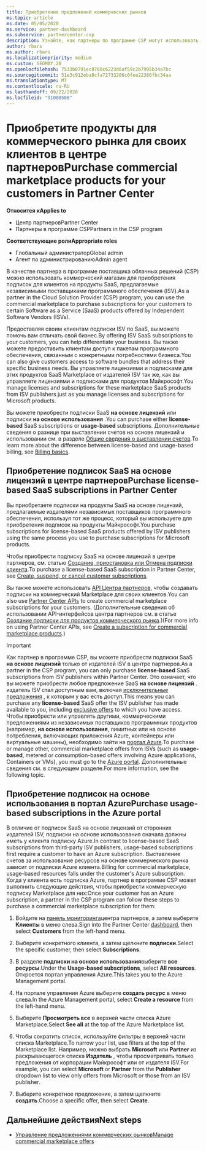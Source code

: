 ```yaml
---
title: Приобретение предложений коммерческих рынков
ms.topic: article
ms.date: 05/05/2020
ms.service: partner-dashboard
ms.subservice: partnercenter-csp
description: Узнайте, как партнеры по программе CSP могут использовать магазин партнеров для покупки предложений SaaS от независимых поставщиков программного обеспечения (ISV).
author: rbars
ms.author: rbars
ms.localizationpriority: medium
ms.custom: SEOMAY.20
ms.openlocfilehash: 7533b0791ec8760c6223d6af59c2b7995b34a7bc
ms.sourcegitcommit: 51e3c912eba8cfa72733206c0fee22386fbc34aa
ms.translationtype: MT
ms.contentlocale: ru-RU
ms.lasthandoff: 09/22/2020
ms.locfileid: "91000508"
---
```

# <a name="purchase-commercial-marketplace-products-for-your-customers-in-partner-center"></a><span data-ttu-id="829b1-103">Приобретите продукты для коммерческого рынка для своих клиентов в центре партнеров</span><span class="sxs-lookup"><span data-stu-id="829b1-103">Purchase commercial marketplace products for your customers in Partner Center</span></span>

<span data-ttu-id="829b1-104">**Относится к**</span><span class="sxs-lookup"><span data-stu-id="829b1-104">**Applies to**</span></span>

- <span data-ttu-id="829b1-105">Центр партнеров</span><span class="sxs-lookup"><span data-stu-id="829b1-105">Partner Center</span></span>
- <span data-ttu-id="829b1-106">Партнеры в программе CSP</span><span class="sxs-lookup"><span data-stu-id="829b1-106">Partners in the CSP program</span></span>

<span data-ttu-id="829b1-107">**Соответствующие роли**</span><span class="sxs-lookup"><span data-stu-id="829b1-107">**Appropriate roles**</span></span>

- <span data-ttu-id="829b1-108">Глобальный администратор</span><span class="sxs-lookup"><span data-stu-id="829b1-108">Global admin</span></span>
- <span data-ttu-id="829b1-109">Агент по администрированию</span><span class="sxs-lookup"><span data-stu-id="829b1-109">Admin agent</span></span>

<span data-ttu-id="829b1-110">В качестве партнера в программе поставщика облачных решений (CSP) можно использовать коммерческий магазин для приобретения подписок для клиентов на продукты SaaS, предлагаемые независимыми поставщиками программного обеспечения (ISV).</span><span class="sxs-lookup"><span data-stu-id="829b1-110">As a partner in the Cloud Solution Provider (CSP) program, you can use the commercial marketplace to purchase subscriptions for your customers to certain Software as a Service (SaaS) products offered by Independent Software Vendors (ISVs).</span></span> 

<span data-ttu-id="829b1-111">Предоставляя своим клиентам подписки ISV по SaaS, вы можете помочь вам отличать свой бизнес.</span><span class="sxs-lookup"><span data-stu-id="829b1-111">By offering ISV SaaS subscriptions to your customers, you can help differentiate your business.</span></span> <span data-ttu-id="829b1-112">Вы также можете предоставить клиентам доступ к пакетам программного обеспечения, связанным с конкретными потребностями бизнеса.</span><span class="sxs-lookup"><span data-stu-id="829b1-112">You can also give customers access to software bundles that address their specific business needs.</span></span> <span data-ttu-id="829b1-113">Вы управляете лицензиями и подписками для этих продуктов SaaS Marketplace от издателей ISV так же, как вы управляете лицензиями и подписками для продуктов Майкрософт.</span><span class="sxs-lookup"><span data-stu-id="829b1-113">You manage licenses and subscriptions for these marketplace SaaS products from ISV publishers just as you manage licenses and subscriptions for Microsoft products.</span></span>

<span data-ttu-id="829b1-114">Вы можете приобрести подписки SaaS **на основе лицензий** или подписки **на основе использования** .</span><span class="sxs-lookup"><span data-stu-id="829b1-114">You can purchase either **license-based** SaaS subscriptions or **usage-based** subscriptions.</span></span> <span data-ttu-id="829b1-115">Дополнительные сведения о разнице при выставлении счетов на основе лицензий и использовании см. в разделе [Общие сведения о выставлении счетов](billing-basics.md).</span><span class="sxs-lookup"><span data-stu-id="829b1-115">To learn more about the difference between license-based and usage-based billing, see [Billing basics](billing-basics.md).</span></span>

## <a name="purchase-license-based-saas-subscriptions-in-partner-center"></a><span data-ttu-id="829b1-116">Приобретение подписок SaaS на основе лицензий в центре партнеров</span><span class="sxs-lookup"><span data-stu-id="829b1-116">Purchase license-based SaaS subscriptions in Partner Center</span></span>

<span data-ttu-id="829b1-117">Вы приобретаете подписки на продукты SaaS на основе лицензий, предлагаемые издателями независимых поставщиков программного обеспечения, используя тот же процесс, который вы используете для приобретения подписок на продукты Майкрософт.</span><span class="sxs-lookup"><span data-stu-id="829b1-117">You purchase subscriptions for license-based SaaS products offered by ISV publishers using the same process you use to purchase subscriptions for Microsoft products.</span></span>

<span data-ttu-id="829b1-118">Чтобы приобрести подписку SaaS на основе лицензий в центре партнеров, см. статью [Создание, приостановка или Отмена подписки клиента](create-a-new-subscription.md#create-a-new-subscription).</span><span class="sxs-lookup"><span data-stu-id="829b1-118">To purchase a license-based SaaS subscription in Partner Center, see [Create, suspend, or cancel customer subscriptions](create-a-new-subscription.md#create-a-new-subscription).</span></span>

<span data-ttu-id="829b1-119">Вы также можете использовать [API Центра партнеров](/partner-center/develop/), чтобы создавать подписки на коммерческий Marketplace для своих клиентов.</span><span class="sxs-lookup"><span data-stu-id="829b1-119">You can also use [Partner Center APIs](/partner-center/develop/) to create commercial marketplace subscriptions for your customers.</span></span> <span data-ttu-id="829b1-120">(Дополнительные сведения об использовании API-интерфейсов центра партнеров см. в статье [Создание подписки для продуктов коммерческого рынка](/partner-center/develop/create-subscription-azure-marketplace-products).)</span><span class="sxs-lookup"><span data-stu-id="829b1-120">(For more info on using Partner Center APIs, see [Create a subscription for commercial marketplace products](/partner-center/develop/create-subscription-azure-marketplace-products).)</span></span>

>[!IMPORTANT]
> <span data-ttu-id="829b1-121">Как партнер в программе CSP, вы можете приобрести подписки SaaS **на основе лицензий** только от издателей ISV в центре партнеров.</span><span class="sxs-lookup"><span data-stu-id="829b1-121">As a partner in the CSP program, you can only purchase **license-based** SaaS subscriptions from ISV publishers within Partner Center.</span></span> <span data-ttu-id="829b1-122">Это означает, что вы можете приобрести любое предложение SaaS **на основе лицензий** . издатель ISV стал доступным вам, включая [исключительные предложения](csp-commercial-marketplace-discover.md#learn-about-marketplace-exclusive-offers) , к которым у вас есть доступ.</span><span class="sxs-lookup"><span data-stu-id="829b1-122">This means you can purchase any **license-based** SaaS offer the ISV publisher has made available to you, including [exclusive offers](csp-commercial-marketplace-discover.md#learn-about-marketplace-exclusive-offers) to which you have access.</span></span> <span data-ttu-id="829b1-123">Чтобы приобрести или управлять другими, коммерческими предложениями из независимых поставщиков программных продуктов (например, **на основе использования**, лимитных или на основе потребления, включающих приложения Azure, контейнеры или виртуальные машины), необходимо зайти на [портал Azure](https://portal.azure.com/).</span><span class="sxs-lookup"><span data-stu-id="829b1-123">To purchase or manage other, commercial marketplace offers from ISVs (such as **usage-based**, metered or consumption-based offers involving Azure applications, Containers or VMs), you must go to the [Azure portal](https://portal.azure.com/).</span></span> <span data-ttu-id="829b1-124">Дополнительные сведения см. в следующем разделе.</span><span class="sxs-lookup"><span data-stu-id="829b1-124">For more information, see the following topic.</span></span>

## <a name="purchase-usage-based-subscriptions-in-the-azure-portal"></a><span data-ttu-id="829b1-125">Приобретение подписок на основе использования в портал Azure</span><span class="sxs-lookup"><span data-stu-id="829b1-125">Purchase usage-based subscriptions in the Azure portal</span></span>

<span data-ttu-id="829b1-126">В отличие от подписок SaaS на основе лицензий от сторонних издателей ISV, подписки на основе использования сначала должны иметь у клиента подписку Azure.</span><span class="sxs-lookup"><span data-stu-id="829b1-126">In contrast to license-based SaaS subscriptions from third-party ISV publishers, usage-based subscriptions first require a customer to have an Azure subscription.</span></span> <span data-ttu-id="829b1-127">Выставление счетов за использование ресурсов на основе коммерческого рынка зависит от подписки Azure клиента.</span><span class="sxs-lookup"><span data-stu-id="829b1-127">Billing for commercial marketplace, usage-based resources falls under the customer's Azure subscription.</span></span> <span data-ttu-id="829b1-128">Когда у клиента есть подписка Azure, партнер в программе CSP может выполнить следующие действия, чтобы приобрести коммерческую подписку Marketplace для них:</span><span class="sxs-lookup"><span data-stu-id="829b1-128">Once your customer has an Azure subscription, a partner in the CSP program can follow these steps to purchase a commercial marketplace subscription for them:</span></span>

1. <span data-ttu-id="829b1-129">Войдите на [панель мониторинга](https://partner.microsoft.com/dashboard)центра партнеров, а затем выберите **Клиенты** в меню слева.</span><span class="sxs-lookup"><span data-stu-id="829b1-129">Sign into the Partner Center [dashboard](https://partner.microsoft.com/dashboard), then select **Customers** from the left-hand menu.</span></span>

2. <span data-ttu-id="829b1-130">Выберите конкретного клиента, а затем щелкните **подписки**.</span><span class="sxs-lookup"><span data-stu-id="829b1-130">Select the specific customer, then select **Subscriptions**.</span></span>  

3. <span data-ttu-id="829b1-131">В разделе **подписки на основе использования**выберите **все ресурсы**.</span><span class="sxs-lookup"><span data-stu-id="829b1-131">Under the **Usage-based subscriptions**, select **All resources**.</span></span> <span data-ttu-id="829b1-132">Откроется портал управления Azure.</span><span class="sxs-lookup"><span data-stu-id="829b1-132">This takes you to the Azure Management portal.</span></span>

4. <span data-ttu-id="829b1-133">На портале управления Azure выберите **создать ресурс** в меню слева.</span><span class="sxs-lookup"><span data-stu-id="829b1-133">In the Azure Management portal, select **Create a resource** from the left-hand menu.</span></span>

5. <span data-ttu-id="829b1-134">Выберите **Просмотреть все** в верхней части списка Azure Marketplace.</span><span class="sxs-lookup"><span data-stu-id="829b1-134">Select **See all** at the top of the Azure Marketplace list.</span></span>

6. <span data-ttu-id="829b1-135">Чтобы сократить список, используйте фильтры в верхней части списка Marketplace.</span><span class="sxs-lookup"><span data-stu-id="829b1-135">To narrow your list, use filters at the top of the Marketplace list.</span></span> <span data-ttu-id="829b1-136">Например, можно выбрать **Microsoft** или **Partner** из раскрывающегося списка **Издатель** , чтобы просматривать только предложения от корпорации Майкрософт или от издателя ISV.</span><span class="sxs-lookup"><span data-stu-id="829b1-136">For example, you can select **Microsoft** or **Partner** from the **Publisher** dropdown list to view only offers from Microsoft or those from an ISV publisher.</span></span>

7. <span data-ttu-id="829b1-137">Выберите конкретное предложение, а затем щелкните **создать**.</span><span class="sxs-lookup"><span data-stu-id="829b1-137">Choose a specific offer, then select **Create**.</span></span>

## <a name="next-steps"></a><span data-ttu-id="829b1-138">Дальнейшие действия</span><span class="sxs-lookup"><span data-stu-id="829b1-138">Next steps</span></span>

- [<span data-ttu-id="829b1-139">Управление предложениями коммерческих рынков</span><span class="sxs-lookup"><span data-stu-id="829b1-139">Manage commercial marketplace offers</span></span>](csp-commercial-marketplace-purchase.md)